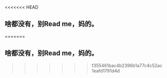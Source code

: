 <<<<<<< HEAD
##  啥都没有，别Read me，妈的。
=======
## 啥都没有，别Read me，妈的。
>>>>>>> f355461bac4b2396b1a77c4c52ac1eafd1791d4d

